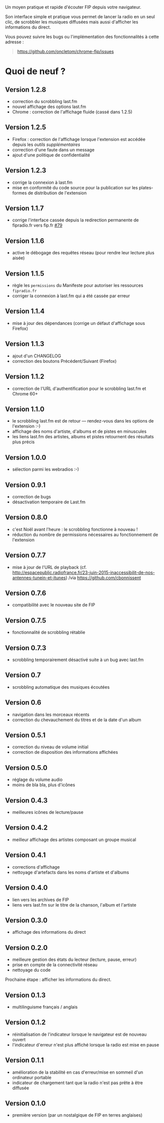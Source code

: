 Un moyen pratique et rapide d'écouter FIP depuis votre navigateur.

Son interface simple et pratique vous permet de lancer la radio en un seul clic, de scrobbler les musiques diffusées mais aussi d'afficher les informations du direct.

Vous pouvez suivre les bugs ou l'implémentation des fonctionnalités à cette adresse :
> https://github.com/oncletom/chrome-fip/issues

# Quoi de neuf ?

## Version 1.2.8

- correction du scrobbling last.fm
- nouvel affichage des options last.fm
- Chrome : correction de l'affichage fluide (cassé dans 1.2.5)

## Version 1.2.5

- Firefox : correction de l'affichage lorsque l'extension est accédée depuis les _outils supplémentaires_
- correction d'une faute dans un message
- ajout d'une politique de confidentialité

## Version 1.2.3

- corrige la connexion à last.fm
- mise en conformité du code source pour la publication sur les plates-formes de distribution de l'extension

## Version 1.1.7

- corrige l'interface cassée depuis la redirection permanente de fipradio.fr vers fip.fr [#79](https://github.com/oncletom/chrome-fip/issues/79)

## Version 1.1.6

- active le débogage des requêtes réseau (pour rendre leur lecture plus aisée)

## Version 1.1.5

- règle les `permissions` du Manifeste pour autoriser les ressources `fipradio.fr`
- corriger la connexion à last.fm qui a été cassée par erreur

## Version 1.1.4

- mise à jour des dépendances (corrige un défaut d'affichage sous Firefox)

## Version 1.1.3

- ajout d'un CHANGELOG
- correction des boutons Précédent/Suivant (Firefox)

## Version 1.1.2

- correction de l'URL d'authentification pour le scrobbling last.fm et Chrome 60+

## Version 1.1.0

- le scrobbling last.fm est de retour — rendez-vous dans les options de l'extension :-)
- affichage des noms d'artiste, d'albums et de pistes en minuscules
- les liens last.fm des artistes, albums et pistes retournent des résultats plus précis

## Version 1.0.0

- sélection parmi les webradios :-)

## Version 0.9.1

- correction de bugs
- désactivation temporaire de Last.fm

## Version 0.8.0
- c'est Noël avant l'heure : le scrobbling fonctionne à nouveau !
- réduction du nombre de permissions nécessaires au fonctionnement de l'extension

## Version 0.7.7
- mise à jour de l'URL de playback (cf. http://espacepublic.radiofrance.fr/23-juin-2015-inaccessibilit-de-nos-antennes-tunein-et-itunes) /via https://github.com/cbonnissent

## Version 0.7.6
- compatibilité avec le nouveau site de FIP

## Version 0.7.5
- fonctionnalité de scrobbling rétablie

## Version 0.7.3
- scrobbling temporairement désactivé suite à un bug avec last.fm

## Version 0.7
- scrobbling automatique des musiques écoutées

## Version 0.6
- navigation dans les morceaux récents
- correction du chevauchement du titres et de la date d'un album

## Version 0.5.1
- correction du niveau de volume initial
- correction de disposition des informations affichées

## Version 0.5.0
- réglage du volume audio
- moins de bla bla, plus d'icônes

## Version 0.4.3
- meilleures icônes de lecture/pause

## Version 0.4.2
- meilleur affichage des artistes composant un groupe musical

## Version 0.4.1
- corrections d'affichage
- nettoyage d'artefacts dans les noms d'artiste et d'albums

## Version 0.4.0
- lien vers les archives de FIP
- liens vers last.fm sur le titre de la chanson, l'album et l'artiste

## Version 0.3.0
- affichage des informations du direct

## Version 0.2.0
- meilleure gestion des états du lecteur (lecture, pause, erreur)
- prise en compte de la connectivité réseau
- nettoyage du code

Prochaine étape : afficher les informations du direct.

## Version 0.1.3
- multilinguisme français / anglais

## Version 0.1.2
- réinitialisation de l'indicateur lorsque le navigateur est de nouveau ouvert
- l'indicateur d'erreur n'est plus affiché lorsque la radio est mise en pause

## Version 0.1.1
- amélioration de la stabilité en cas d'erreur/mise en sommeil d'un ordinateur portable
- indicateur de chargement tant que la radio n'est pas prête à être diffusée

## Version 0.1.0
- première version (par un nostalgique de FIP en terres anglaises)
